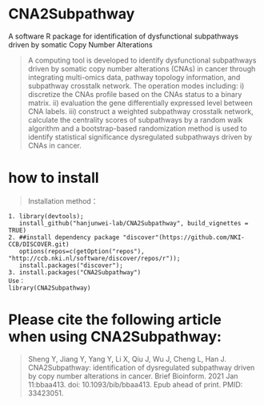 # CNA2Subpathway

 A software R package for identification of dysfunctional subpathways driven by somatic Copy Number Alterations
 
> A computing tool is developed to identify dysfunctional subpathways driven by somatic copy number alterations (CNAs) in cancer through integrating multi-omics data, pathway topology information, and subpathway crosstalk network. The operation modes including: i) discretize the CNAs profile based on the CNAs status to a binary matrix. ii) evaluation the gene differentially expressed level between CNA labels. iii) construct a weighted subpathway crosstalk network, calculate the centrality scores of subpathways by a random walk algorithm and a bootstrap-based randomization method is used to identify statistical significance dysregulated subpathways driven by CNAs in cancer.


# how to install
> Installation method：
```
1. library(devtools); 
   install_github("hanjunwei-lab/CNA2Subpathway", build_vignettes = TRUE)
2. ##install dependency package "discover"(https://github.com/NKI-CCB/DISCOVER.git)
   options(repos=c(getOption("repos"), "http://ccb.nki.nl/software/discover/repos/r"));
   install.packages("discover");
3. install.packages("CNA2Subpathway")
Use：
library(CNA2Subpathway)
```

# Please cite the following article when using CNA2Subpathway:
> Sheng Y, Jiang Y, Yang Y, Li X, Qiu J, Wu J, Cheng L, Han J. CNA2Subpathway: identification of dysregulated subpathway driven by copy number alterations in cancer. Brief Bioinform. 2021 Jan 11:bbaa413. doi: 10.1093/bib/bbaa413. Epub ahead of print. PMID: 33423051.

